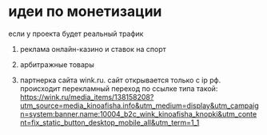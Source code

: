 
# идеи по монетизации

если у проекта будет реальный трафик

1. реклама онлайн-казино и ставок на спорт

2. арбитражные товары

3. партнерка сайта wink.ru.
сайт открывается только с ip рф.
происходит перекламный переход по ссылке типа такой:
https://wink.ru/media_items/138158208?utm_source=media_kinoafisha.info&utm_medium=display&utm_campaign=system:banner.name:10004_b2c_wink_kinoafisha_knopki&utm_content=fix_static_button_desktop_mobile_all&utm_term=1_1
